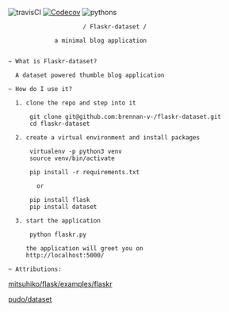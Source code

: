 ![travisCI](https://travis-ci.org/brennan-v-/flaskr-dataset.svg) [![Codecov](https://img.shields.io/codecov/c/github/codecov/example-python.svg)](https://codecov.io/github/brennan-v-/flaskr-dataset?branch=master) ![pythons](https://img.shields.io/badge/python-2.7%2C%203.4%2C%203.5-blue.svg)

                         / Flaskr-dataset /

                 a minimal blog application


    ~ What is Flaskr-dataset?

      A dataset powered thumble blog application

    ~ How do I use it?

      1. clone the repo and step into it

          git clone git@github.com:brennan-v-/flaskr-dataset.git
          cd flaskr-dataset

      2. create a virtual environment and install packages

          virtualenv -p python3 venv
          source venv/bin/activate

          pip install -r requirements.txt

            or
            
          pip install flask
          pip install dataset

      3. start the application

          python flaskr.py

         the application will greet you on
         http://localhost:5000/

    ~ Attributions:

[mitsuhiko/flask/examples/flaskr](https://github.com/mitsuhiko/flask/tree/master/examples/flaskr/)
      
[pudo/dataset](https://github.com/pudo/dataset)
